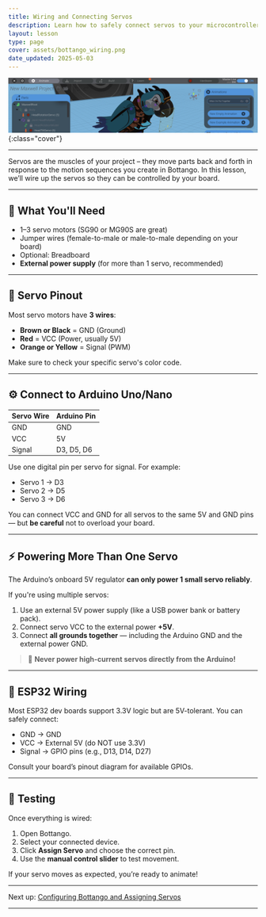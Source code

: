 ```yaml
---
title: Wiring and Connecting Servos
description: Learn how to safely connect servos to your microcontroller for use with Bottango.
layout: lesson
type: page
cover: assets/bottango_wiring.png
date_updated: 2025-05-03
---
```


![Cover](assets/parrot.png){:class="cover"}

---

Servos are the muscles of your project – they move parts back and forth in response to the motion sequences you create in Bottango. In this lesson, we’ll wire up the servos so they can be controlled by your board.

---

## 🧩 What You'll Need

- 1–3 servo motors (SG90 or MG90S are great)
- Jumper wires (female-to-male or male-to-male depending on your board)
- Optional: Breadboard
- **External power supply** (for more than 1 servo, recommended)

---

## 🔌 Servo Pinout

Most servo motors have **3 wires**:

- **Brown or Black** = GND (Ground)
- **Red** = VCC (Power, usually 5V)
- **Orange or Yellow** = Signal (PWM)

Make sure to check your specific servo's color code.

---

## ⚙️ Connect to Arduino Uno/Nano

| Servo Wire | Arduino Pin |
|------------|-------------|
| GND        | GND         |
| VCC        | 5V          |
| Signal     | D3, D5, D6  |

Use one digital pin per servo for signal. For example:

- Servo 1 → D3  
- Servo 2 → D5  
- Servo 3 → D6

You can connect VCC and GND for all servos to the same 5V and GND pins — but **be careful** not to overload your board.

---

## ⚡ Powering More Than One Servo

The Arduino’s onboard 5V regulator **can only power 1 small servo reliably**.

If you're using multiple servos:

1. Use an external 5V power supply (like a USB power bank or battery pack).
2. Connect servo VCC to the external power **+5V**.
3. Connect **all grounds together** — including the Arduino GND and the external power GND.

> 🛑 **Never power high-current servos directly from the Arduino!**

---

## 🔧 ESP32 Wiring

Most ESP32 dev boards support 3.3V logic but are 5V-tolerant. You can safely connect:

- GND → GND  
- VCC → External 5V (do NOT use 3.3V)  
- Signal → GPIO pins (e.g., D13, D14, D27)

Consult your board’s pinout diagram for available GPIOs.

---

## 🧪 Testing

Once everything is wired:

1. Open Bottango.
2. Select your connected device.
3. Click **Assign Servo** and choose the correct pin.
4. Use the **manual control slider** to test movement.

If your servo moves as expected, you’re ready to animate!

---

Next up: [Configuring Bottango and Assigning Servos](05_configure_bottango.md)

---
